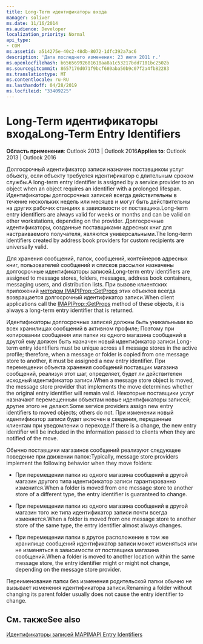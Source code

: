 ```yaml
---
title: Long-Term идентификаторы входа
manager: soliver
ms.date: 11/16/2014
ms.audience: Developer
localization_priority: Normal
api_type:
- COM
ms.assetid: a514275e-40c2-48db-8072-1dfc392a7ac6
description: 'Дата последнего изменения: 23 июля 2011 г.'
ms.openlocfilehash: b65656992681618aa8a1c53217bdd7101bc2502b
ms.sourcegitcommit: 8657170d071f9bcf680aba50b9c07f2a4fb82283
ms.translationtype: MT
ms.contentlocale: ru-RU
ms.lasthandoff: 04/28/2019
ms.locfileid: "33409225"
---
```

# <a name="long-term-entry-identifiers"></a><span data-ttu-id="a43e8-103">Long-Term идентификаторы входа</span><span class="sxs-lookup"><span data-stu-id="a43e8-103">Long-Term Entry Identifiers</span></span>

  
  
<span data-ttu-id="a43e8-104">**Область применения**: Outlook 2013 | Outlook 2016</span><span class="sxs-lookup"><span data-stu-id="a43e8-104">**Applies to**: Outlook 2013 | Outlook 2016</span></span> 
  
<span data-ttu-id="a43e8-105">Долгосрочный идентификатор записи назначен поставщиком услуг объекту, если объекту требуется идентификатор с длительным сроком службы.</span><span class="sxs-lookup"><span data-stu-id="a43e8-105">A long-term entry identifier is assigned by a service provider to an object when an object requires an identifier with a prolonged lifespan.</span></span> <span data-ttu-id="a43e8-106">Идентификаторы долгосрочных записей всегда действительны в течение нескольких недель или месяцев и могут быть действительны на других рабочих станциях в зависимости от поставщика.</span><span class="sxs-lookup"><span data-stu-id="a43e8-106">Long-term entry identifiers are always valid for weeks or months and can be valid on other workstations, depending on the provider.</span></span> <span data-ttu-id="a43e8-107">Долгосрочные идентификаторы, созданные поставщиками адресных книг для настраиваемого получателя, являются универсальными.</span><span class="sxs-lookup"><span data-stu-id="a43e8-107">The long-term identifiers created by address book providers for custom recipients are universally valid.</span></span> 
  
<span data-ttu-id="a43e8-108">Для хранения сообщений, папок, сообщений, контейнеров адресных книг, пользователей сообщений и списков рассылки назначены долгосрочные идентификаторы записей.</span><span class="sxs-lookup"><span data-stu-id="a43e8-108">Long-term entry identifiers are assigned to message stores, folders, messages, address book containers, messaging users, and distribution lists.</span></span> <span data-ttu-id="a43e8-109">При вызове клиентских приложений [методом IMAPIProp::GetProps](imapiprop-getprops.md) этих объектов всегда возвращается долгосрочный идентификатор записи.</span><span class="sxs-lookup"><span data-stu-id="a43e8-109">When client applications call the [IMAPIProp::GetProps](imapiprop-getprops.md) method of these objects, it is always a long-term entry identifier that is returned.</span></span> 
  
<span data-ttu-id="a43e8-110">Идентификаторы долгосрочных записей должны быть уникальными во всех хранилищах сообщений в активном профиле; Поэтому при копировании сообщения или папки из одного магазина сообщений в другой ему должен быть назначен новый идентификатор записи.</span><span class="sxs-lookup"><span data-stu-id="a43e8-110">Long-term entry identifiers must be unique across all message stores in the active profile; therefore, when a message or folder is copied from one message store to another, it must be assigned a new entry identifier.</span></span> <span data-ttu-id="a43e8-111">При перемещении объекта хранения сообщений поставщик магазина сообщений, реализуя этот шаг, определяет, будет ли действителен исходный идентификатор записи.</span><span class="sxs-lookup"><span data-stu-id="a43e8-111">When a message store object is moved, the message store provider that implements the move determines whether the original entry identifier will remain valid.</span></span> <span data-ttu-id="a43e8-112">Некоторые поставщики услуг назначают перемещенным объектам новые идентификаторы записей; другие этого не делают.</span><span class="sxs-lookup"><span data-stu-id="a43e8-112">Some service providers assign new entry identifiers to moved objects; others do not.</span></span> <span data-ttu-id="a43e8-113">При изменении новый идентификатор записи будет включен в сведения, переданные клиентам при уведомлении о переходе.</span><span class="sxs-lookup"><span data-stu-id="a43e8-113">If there is a change, the new entry identifier will be included in the information passed to clients when they are notified of the move.</span></span> 
  
<span data-ttu-id="a43e8-114">Обычно поставщики магазинов сообщений реализуют следующее поведение при движении папок:</span><span class="sxs-lookup"><span data-stu-id="a43e8-114">Typically, message store providers implement the following behavior when they move folders:</span></span>
  
- <span data-ttu-id="a43e8-115">При перемещении папки из одного магазина сообщений в другой магазин другого типа идентификатор записи гарантированно изменится.</span><span class="sxs-lookup"><span data-stu-id="a43e8-115">When a folder is moved from one message store to another store of a different type, the entry identifier is guaranteed to change.</span></span>
    
- <span data-ttu-id="a43e8-116">При перемещении папки из одного магазина сообщений в другой магазин того же типа идентификатор записи почти всегда изменяется.</span><span class="sxs-lookup"><span data-stu-id="a43e8-116">When a folder is moved from one message store to another store of the same type, the entry identifier almost always changes.</span></span>
    
- <span data-ttu-id="a43e8-117">При перемещении папки в другое расположение в том же хранилище сообщений идентификатор записи может изменяться или не изменяться в зависимости от поставщика магазина сообщений.</span><span class="sxs-lookup"><span data-stu-id="a43e8-117">When a folder is moved to another location within the same message store, the entry identifier might or might not change, depending on the message store provider.</span></span>
    
<span data-ttu-id="a43e8-118">Переименование папки без изменения родительской папки обычно не вызывает изменения идентификатора записи.</span><span class="sxs-lookup"><span data-stu-id="a43e8-118">Renaming a folder without changing its parent folder usually does not cause the entry identifier to change.</span></span> 
  
## <a name="see-also"></a><span data-ttu-id="a43e8-119">См. также</span><span class="sxs-lookup"><span data-stu-id="a43e8-119">See also</span></span>



[<span data-ttu-id="a43e8-120">Идентификаторы записей MAPI</span><span class="sxs-lookup"><span data-stu-id="a43e8-120">MAPI Entry Identifiers</span></span>](mapi-entry-identifiers.md)

